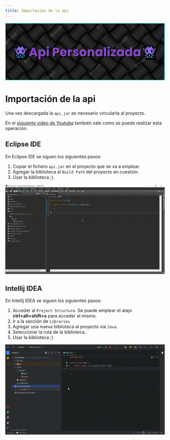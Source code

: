 ```yaml
---
title: Importación de la api
---
```


![a](/images/banner.png)

# Importación de la api

Una vez descargada la `api.jar` es necesario vincularla al proyecto.

En el [siguiente video de Youtube](https://www.youtube.com/watch?v=hN1BojF_lsY) también sale
como se puede realizar esta operación.

## Eclipse IDE

En Eclipse IDE se siguen los siguientes pasos:

1. Copiar el fichero `api.jar` en el proyecto que se va a emplear.
2. Agregar la biblioteca al `Build Path` del proyecto en cuestión.
3. Usar la biblioteca ;).

![a](/gifs/importacion-eclipse.gif)

## Intellij IDEA

En Intellij IDEA se siguen los siguientes pasos:

1. Acceder al `Project Structure`. Se puede emplear el atajo **ctrl+alt+shift+s** para acceder al mismo.
2. Ir a la sección de `Libraries`
3. Agregar una nueva biblioteca al proyecto via `Java`.
4. Seleccionar la ruta de la biblioteca.
5. Usar la biblioteca ;).

![a](/gifs/importacion-intellij.gif)
